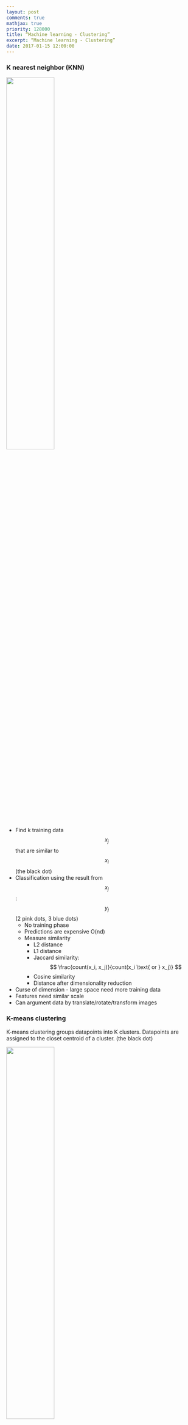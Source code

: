 ```yaml
---
layout: post
comments: true
mathjax: true
priority: 128000
title: “Machine learning - Clustering”
excerpt: “Machine learning - Clustering”
date: 2017-01-15 12:00:00
---
```


### K nearest neighbor (KNN)

<div class="imgcap">
<img src="/assets/ml/knn.png" style="border:none;width:50%">
</div>

* Find k training data $$x_j$$ that are similar to $$x_i$$ (the black dot)
* Classification using the result from $$x_j$$: $$y_j$$ (2 pink dots, 3 blue dots)
	* No training phase
	* Predictions are expensive O(nd)
	* Measure similarity
		* L2 distance
		* L1 distance
		* Jaccard similarity:  $$ \frac{count(x_i, x_j)}{count(x_i \text{ or } x_j)} $$
		* Cosine similarity
		* Distance after dimensionality reduction
* Curse of dimension - large space need more training data
* Features need similar scale
* Can argument data by translate/rotate/transform images
 


### K-means clustering

K-means clustering groups datapoints into K clusters. Datapoints are assigned to the closet centroid of a cluster. (the black dot)
<div class="imgcap">
<img src="/assets/ml/kmean.png" style="border:none;width:50%">
</div>

* Pick K random points as centroids
* Form clusters by grouping points to their nearest centroid
	* Distance is calculated as the L2 norm

$$
dist = \sqrt{\sum^d_{j=1} (x^i_{j} - c^i_{j})^2 }
$$

* For points in the same cluster, compute the new centroid

$$
c^i_j = \frac{1}{n_{c^i}} \sum_{m \in c^i} x^m_j
$$

* Re-cluster all datapoints based on the new centroid location
* Repeat the process in computing the new centroids and re-clustering
* Finish when no points switch to another cluster

Corresponding cost function:

$$
J = \sum^N_{i=1} \sum^d_{j=1}  (x^i_j - c^i_j )^2
$$

In image **vector quantization**, we use K-means clustering to map a RGB pixel into one of the cluster's centroid. For example, with a 8-means clustering, we have $$2^8=256$$ clusters. We map a 24 bits RGB pixel into one of the cluster's centroid RGB value.

### K-median clustering

The center of the cluster is based on medium. Compute the medium separately for each dimension.

$$
c^i_j = median_j (x^i_j)  
$$

which $$ c_i $$ is the center of the cluster $$i$$.

Cluster assignment: Assign datapoints to the closest cluster with distance measured with the L1 norm 

$$
dist^i = \sum^d_{j=1} \vert x^i_j - c^i_j \vert  
$$

<div class="imgcap">
<img src="/assets/ml/med.png" style="border:none;width:60%">
</div>

Less vulnerable to outliners: The green outliner on the top left will be grouped into the green cluster in a 3-median cluster instead of having itself as a separate cluster and merge the green and blue cluster together.
Corresponding cost function:

$$
J = \sum^N_{i=1} \sum^d_{j=1} \vert x^i_j - c^i_j \vert  
$$

 
### K-means++ clustering

In K-means clustering, instead of initializing K means randomly at the beginning, we random select one mean at a time. For the next mean, we still select it randomly but with higher preference on datapoints further away from the first mean. For example, we select $$W_1$$ as the first mean and then random select the second mean with higher preference of points further away from $$W_1$$. We select $$W_2$$ and repeat the iteration with more preference of points far away from $$W_1$$ and $$W_2$$.

<div class="imgcap">
<img src="/assets/ml/plus.png" style="border:none;width:50%">
</div>

* Randomly select a point as the first-mean $$w^1$$
* For all datapoints $$ x^i $$, compute the distance from all the existing centroids

$$
dist^i_c = \| x^i - w^c \|_2
$$

* Find the minimum

$$
dist^i = \min \| x^i - w^c \|_2
$$

* We randomly pick $$x^i$$ as the next centroids with the probability

$$
P(x_i) = \frac{dist_i^2}{\sum^N_{j=1} (dist^j)^2}
$$

* Repeating the process until we have k-means

### Density based clustering (DBSCAN) 

As shown below, a distance based cluster like K-means will have problem to cluster concave shape cluster:
<div class="imgcap">
<img src="/assets/ml/den2.png" style="border:none;width:40%">
</div>

Density based clustering connects neighboring high density points together to form a cluster. A datapoint is a core point if within radius $$r$$, there are $$m$$ reachable points. 
<div class="imgcap">
<img src="/assets/ml/dde2.png" style="border:none;width:40%">
</div>

A cluster is form by connecting core points that are reachable from the others. The green cluster is formed by 
* located all the core points (dark green) 
* Join all the core points that are within $$r$$
* Join all points that are within $$r$$ from all those core points (shown as green)
<div class="imgcap">
<img src="/assets/ml/dde3.png" style="border:none;width:60%">
</div>

> Unlike other clustering, a datapoint may not belong to any cluster.

Compute the distances for one datapoints to others are expensive if we have a lot of datapoints. Instead, datapoints are partitioned into regions. We use a grid system with grid size $$r$$. We only connect points that are in the same or adjacent regions. Since datapoints can be sparse, we can use a hash to store the datapoints that belong to a grid. But in high dimension, the number of neighboring regions can still be large.

### Ensemble Clustering (UBClustering)

We can run K-means many times with different initialization to produce models. We use those models to group datapoints $$ x^i $$ and $$ x^j $$ that voted by the models to be stayed together.


* Run K-means M times with different initialization to produce M models
* For datapoints $$x_i$$ and $$x_j$$, if a simple majority of M models agrees they belongs to the same cluster
	* If both are already assigned to clusters, merge both clusters
	* If none are assigned, form a new cluster
	* If only one is assigned, assign the other one into the same cluster


### Density-Based Hierarchical Clustering

In Density based clustering (DBSCAN), radius $$r$$ acts as a threshold to connect datapoints. If $$r$$ is small, we will create 2 smaller cluster C1 and C2 below. 
<div class="imgcap">
<img src="/assets/ml/hier2.png" style="border:none;width:40%">
</div>

If we increase $$r$$, 2 new clusters are formed.
<div class="imgcap">
<img src="/assets/ml/hier3.png" style="border:none;width:40%">
</div>

Hierarchical clustering create an hierarchy of cluster using different granularity $$r$$.
<div class="imgcap">
<img src="/assets/ml/hier4.png" style="border:none;width:50%">
</div>

#### Agglomerative clustering (Bottom-Up)
* Starts with each datapoint as its own cluster
* Merge the two closest clusters
	* Average-link: Merge cluster with smallest average distance between datapoints
	* Single-link: Minimum distance between datapoints
	* Complete-link: Maximum distance between datapoints
	* Ward's method: Minimize variance
* Stop when only one cluster left
* More common

#### Bottom-down

* Starts with k-means at the top level
* Continue running k-means for each children cluster






